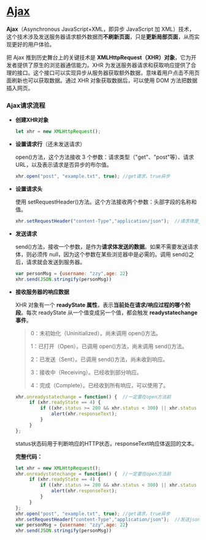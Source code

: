 # [Ajax](https://github.com/Twlig/issuesBlog/issues/22)

**Ajax**（Asynchronous JavaScript+XML，即异步 JavaScript 加 XML）技术，这个技术涉及发送服务器请求额外数据而**不刷新页面**，只是**更新局部页面**，从而实现更好的用户体验。

把 Ajax 推到历史舞台上的关键技术是 **XMLHttpRequest（XHR）对象**，它为开发者提供了原生的浏览器通信能力。XHR 为发送服务器请求和获取响应提供了合理的接口。这个接口可以实现异步从服务器获取额外数据，意味着用户点击不用页面刷新也可以获取数据。通过 XHR 对象获取数据后，可以使用 DOM 方法把数据插入网页。

### Ajax请求流程

- **创建XHR对象**

  ```javascript
  let xhr = new XMLHttpRequest();
  ```

- **设置请求行**（还未发送请求）

  open()方法，这个方法接收 3 个参数：请求类型（"get"、"post"等）、请求 URL，以及表示请求是否异步的布尔值。

  ```javascript
  xhr.open("post", "example.txt", true); //get请求，true异步
  ```

- **设置请求头**

  使用 setRequestHeader()方法。这个方法接收两个参数：头部字段的名称和值。

  ```javascript
  xhr.setRequestHeader("content-Type","application/json");  //请求体是json格式数据
  ```

- **发送请求**

  send()方法，接收一个参数，是作为**请求体发送的数据**。如果不需要发送请求体，则必须传 null，因为这个参数在某些浏览器中是必需的。调用 send()之后，请求就会发送到服务器。

  ```javascript
  var personMsg = {username: "zzy",age: 22}
  xhr.send(JSON.stringify(personMsg))
  ```

- **接收服务器的响应数据**

  XHR 对象有一个 **readyState 属性**，表示**当前处在请求/响应过程的哪个阶段**。每次 readyState 从一个值变成另一个值，都会触发 **readystatechange 事件**。

  > 0：未初始化（Uninitialized）。尚未调用 open()方法。
  >
  > 1：已打开（Open）。已调用 open()方法，尚未调用 send()方法。
  >
  > 2：已发送（Sent）。已调用 send()方法，尚未收到响应。
  >
  > 3：接收中（Receiving）。已经收到部分响应。
  >
  > 4：完成（Complete）。已经收到所有响应，可以使用了。

  ```javascript
  xhr.onreadystatechange = function() {  //一定要在open方法前
       if (xhr.readyState == 4) { 
           if ((xhr.status >= 200 && xhr.status < 300) || xhr.status == 304) { 
               alert(xhr.responseText); 
           }
       } 
  }; 
  ```

  status状态码用于判断响应的HTTP状态，responseText响应体返回的文本。

  **完整代码：**

  ```javascript
  let xhr = new XMLHttpRequest();
  xhr.onreadystatechange = function() {  //一定要在open方法前
       if (xhr.readyState == 4) { 
           if ((xhr.status >= 200 && xhr.status < 300) || xhr.status == 304) { 
               alert(xhr.responseText); 
           }
       } 
  }; 
  xhr.open("post", "example.txt", true); //get请求，true异步
  xhr.setRequestHeader("content-Type","application/json");  //发送json格式数据
  var personMsg = {username: "zzy",age: 22}
  xhr.send(JSON.stringify(personMsg))
  ```

  

  